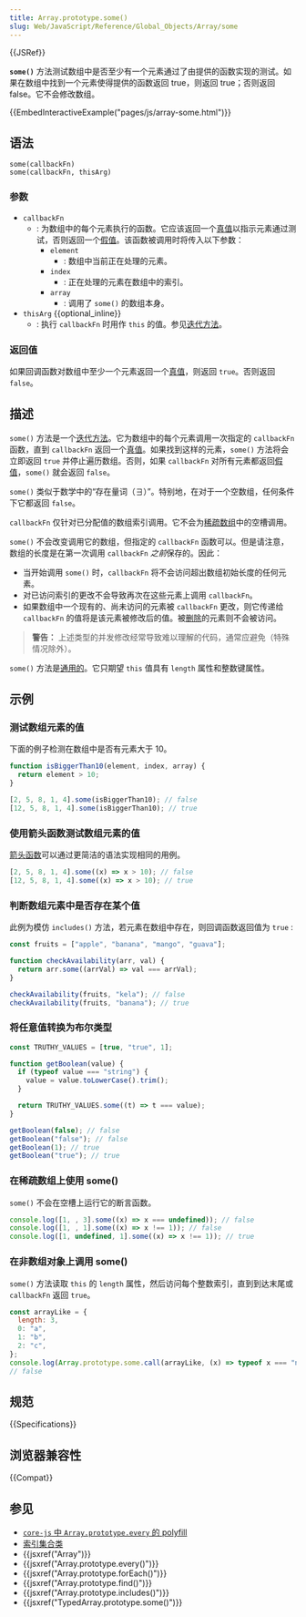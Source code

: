 ```yaml
---
title: Array.prototype.some()
slug: Web/JavaScript/Reference/Global_Objects/Array/some
---
```


{{JSRef}}

**`some()`** 方法测试数组中是否至少有一个元素通过了由提供的函数实现的测试。如果在数组中找到一个元素使得提供的函数返回 true，则返回 true；否则返回 false。它不会修改数组。

{{EmbedInteractiveExample("pages/js/array-some.html")}}

## 语法

```js-nolint
some(callbackFn)
some(callbackFn, thisArg)
```

### 参数

- `callbackFn`
  - : 为数组中的每个元素执行的函数。它应该返回一个[真值](/zh-CN/docs/Glossary/Truthy)以指示元素通过测试，否则返回一个[假值](/zh-CN/docs/Glossary/Falsy)。该函数被调用时将传入以下参数：
    - `element`
      - : 数组中当前正在处理的元素。
    - `index`
      - : 正在处理的元素在数组中的索引。
    - `array`
      - : 调用了 `some()` 的数组本身。
- `thisArg` {{optional_inline}}
  - : 执行 `callbackFn` 时用作 `this` 的值。参见[迭代方法](/zh-CN/docs/Web/JavaScript/Reference/Global_Objects/Array#迭代方法)。

### 返回值

如果回调函数对数组中至少一个元素返回一个[真值](/zh-CN/docs/Glossary/Truthy)，则返回 `true`。否则返回 `false`。

## 描述

`some()` 方法是一个[迭代方法](/zh-CN/docs/Web/JavaScript/Reference/Global_Objects/Array#迭代方法)。它为数组中的每个元素调用一次指定的 `callbackFn` 函数，直到 `callbackFn` 返回一个[真值](/zh-CN/docs/Glossary/Truthy)。如果找到这样的元素，`some()` 方法将会立即返回 `true` 并停止遍历数组。否则，如果 `callbackFn` 对所有元素都返回[假值](/zh-CN/docs/Glossary/Falsy)，`some()` 就会返回 `false`。

`some()` 类似于数学中的“存在量词（∃）”。特别地，在对于一个空数组，任何条件下它都返回 `false`。

`callbackFn` 仅针对已分配值的数组索引调用。它不会为[稀疏数组](/zh-CN/docs/Web/JavaScript/Guide/Indexed_collections#稀疏数组)中的空槽调用。

`some()` 不会改变调用它的数组，但指定的 `callbackFn` 函数可以。但是请注意，数组的长度是在第一次调用 `callbackFn` *之前*保存的。因此：

- 当开始调用 `some()` 时，`callbackFn` 将不会访问超出数组初始长度的任何元素。
- 对已访问索引的更改不会导致再次在这些元素上调用 `callbackFn`。
- 如果数组中一个现有的、尚未访问的元素被 `callbackFn` 更改，则它传递给 `callbackFn` 的值将是该元素被修改后的值。被[删除](/zh-CN/docs/Web/JavaScript/Reference/Operators/delete)的元素则不会被访问。

> **警告：** 上述类型的并发修改经常导致难以理解的代码，通常应避免（特殊情况除外）。

`some()` 方法是[通用的](/zh-CN/docs/Web/JavaScript/Reference/Global_Objects/Array#通用数组方法)。它只期望 `this` 值具有 `length` 属性和整数键属性。

## 示例

### 测试数组元素的值

下面的例子检测在数组中是否有元素大于 10。

```js
function isBiggerThan10(element, index, array) {
  return element > 10;
}

[2, 5, 8, 1, 4].some(isBiggerThan10); // false
[12, 5, 8, 1, 4].some(isBiggerThan10); // true
```

### 使用箭头函数测试数组元素的值

[箭头函数](/zh-CN/docs/Web/JavaScript/Reference/Functions/Arrow_functions)可以通过更简洁的语法实现相同的用例。

```js
[2, 5, 8, 1, 4].some((x) => x > 10); // false
[12, 5, 8, 1, 4].some((x) => x > 10); // true
```

### 判断数组元素中是否存在某个值

此例为模仿 `includes()` 方法，若元素在数组中存在，则回调函数返回值为 `true` :

```js
const fruits = ["apple", "banana", "mango", "guava"];

function checkAvailability(arr, val) {
  return arr.some((arrVal) => val === arrVal);
}

checkAvailability(fruits, "kela"); // false
checkAvailability(fruits, "banana"); // true
```

### 将任意值转换为布尔类型

```js
const TRUTHY_VALUES = [true, "true", 1];

function getBoolean(value) {
  if (typeof value === "string") {
    value = value.toLowerCase().trim();
  }

  return TRUTHY_VALUES.some((t) => t === value);
}

getBoolean(false); // false
getBoolean("false"); // false
getBoolean(1); // true
getBoolean("true"); // true
```

### 在稀疏数组上使用 some()

`some()` 不会在空槽上运行它的断言函数。

```js
console.log([1, , 3].some((x) => x === undefined)); // false
console.log([1, , 1].some((x) => x !== 1)); // false
console.log([1, undefined, 1].some((x) => x !== 1)); // true
```

### 在非数组对象上调用 some()

`some()` 方法读取 `this` 的 `length` 属性，然后访问每个整数索引，直到到达末尾或 `callbackFn` 返回 `true`。

```js
const arrayLike = {
  length: 3,
  0: "a",
  1: "b",
  2: "c",
};
console.log(Array.prototype.some.call(arrayLike, (x) => typeof x === "number"));
// false
```

## 规范

{{Specifications}}

## 浏览器兼容性

{{Compat}}

## 参见

- [`core-js` 中 `Array.prototype.every` 的 polyfill](https://github.com/zloirock/core-js#ecmascript-array)
- [索引集合类](/zh-CN/docs/Web/JavaScript/Guide/Indexed_collections)
- {{jsxref("Array")}}
- {{jsxref("Array.prototype.every()")}}
- {{jsxref("Array.prototype.forEach()")}}
- {{jsxref("Array.prototype.find()")}}
- {{jsxref("Array.prototype.includes()")}}
- {{jsxref("TypedArray.prototype.some()")}}
